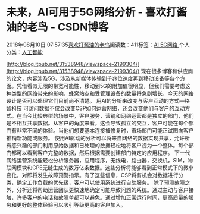 
# 未来，AI可用于5G网络分析 - 喜欢打酱油的老鸟 - CSDN博客


2018年08月10日 07:57:35[喜欢打酱油的老鸟](https://me.csdn.net/weixin_42137700)阅读数：411标签：[AI																](https://so.csdn.net/so/search/s.do?q=AI&t=blog)[5G网络																](https://so.csdn.net/so/search/s.do?q=5G网络&t=blog)[
							](https://so.csdn.net/so/search/s.do?q=AI&t=blog)个人分类：[人工智能																](https://blog.csdn.net/weixin_42137700/article/category/7820233)


[http://blog.itpub.net/31538948/viewspace-2199304/](http://blog.itpub.net/31538948/viewspace-2199304/)
现在很多博客和供应商的论文，内容涉及5G，涉及从新媒体传输到千兆位速度再到移动设备等各个方面。凭借看似无限的带宽可能性，移动到5G的附加值很明显，但我们需要考虑这种类型的网络带来的影响，蜂窝站点和受管理设备的数量将急剧增长，今天的网络设计是否可以处理它们目前尚不清楚。
用AI的分析来改变与客户互动的方式—格智科技
可访问数据不仅会改变CSP如何运营网络，还会改变他们与客户的互动方式。在当今比较典型的场景中，客户服务，营销和网络运营都是独立的部门，他们是不相互共享数据。从客户的角度来看，这会导致孤立的交互，客户可能在每个部门有非常不同的体验。当他们想要基本连接被修复时，市场部门可能正试图向客户推销新功能或服务。
使用AI驱动的分析可以将来自网络的数据实现共享，允许所有感兴趣的部门利用原始数据和已处理的数据轻松地将客户视为一个整体。每个部门都可以看到客户完整的数据，然后根据需要创建部门特定的应用程序。
下一代网络运营系统能轻松分析服务器，应用程序，无线电，路由器，交换机，SIM，物联网模块和CPE无缝生成的数万亿条数据。这些分析将能够看到正常模式下的微小变化，对即将发生故障预警指示。有了这些信息，CSP将有机会对数据进行分类，确定工作负载的优先级，客户可以使用系统进行自助服务。
除了预测故障之外，分析还将帮助运营团队更快速地确定可能导致问题的系统。通过主动与客户接触，许多客户的电话和故障单都可以避免。通过增加正常运行时间，更高质量的服务和更好的整体经验可以吸引等级更高的客户加入。

